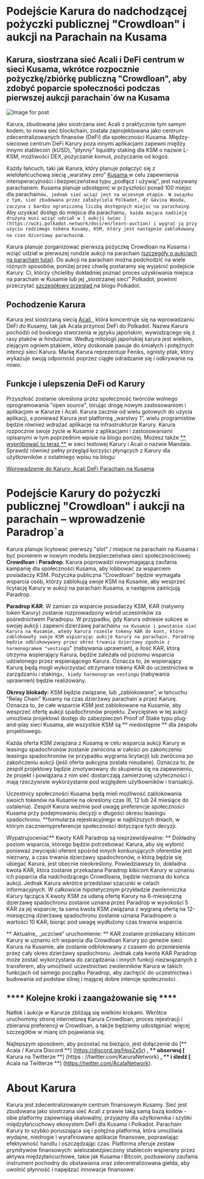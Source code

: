 # Podejście Karura do nadchodzącej pożyczki publicznej "Crowdloan" i aukcji na Parachain na Kusama

## Karura, siostrzana sieć Acali i DeFi centrum w sieci Kusama, wkrótce rozpocznie pożyczkę/zbiórkę publiczną "Crowdloan", aby zdobyć poparcie społeczności podczas pierwszej aukcji parachain`ów na Kusama

![Image for post](https://miro.medium.com/max/1600/0*1XypG_FOdz_or1ro)

Karura, zbudowana jako siostrzana sieć Acali z praktycznie tym samym kodem, to nowa sieć blockchain, została zaprojektowana jako centrum zdecentralizowanych finansów (DeFi) dla społeczności Kusama. Między-sieciowe centrum DeFi Karury poza innymi aplikacjami zapewni między innymi stablecoin (kUSD), "płynny" liquidity staking dla KSM o nazwie L-KSM, możliwości DEX, pożyczanie komuś, pożyczanie od kogoś.

Każdy łańcuch, taki jak Karura, który planuje połączyć się z wielołańcuchową siecią „warstwy zero” [ Kusama ](http://kusama.network) w celu zapewnienia interoperacyjności i bezpieczeństwa typu „podłącz i używaj”, jest nazywany parachanem. Kusama planuje udostępnić w przyszłości ponad 100 miejsc dla parachain`ów, jednak sieć wciąż jest na wczesnym etapie. W związku z tym, sieć zbudowana przez założyciela Polkadot, dr Gavina Wooda, zaczyna z bardzo ograniczoną liczbą dostępnych miejsc na parachain`y. Aby uzyskać dostęp do miejsca dla parachain`a, każda mająca nadzieję drużyna musi wziąć udział w [ aukcji świec ](https://wiki.polkadot.network/docs/en/learn-auction) i wygrać ją przy użyciu rodzimego tokena Kusamy, KSM, który jest następnie zablokowany na czas dzierżawy parachain`a.

Karura planuje zorganizować pierwszą pożyczkę Crowdloan na Kusama i wziąć udział w pierwszej rundzie aukcji na parachain ([szczegóły o aukcjach na parachain tutaj](https://wiki.polkadot.network/docs/en/learn-auction)). Do aukcji na parachain można podchodzić na wiele różnych sposobów, poniżej przez chwilę postaramy się wyjaśnić podejście Karury. Ci, którzy chcieliby dokładniej poznać proces uzyskiwania miejsca na parachain w Kusamie lub jej „siostrzanej sieci” Polkadot, powinni przeczytać [ szczegółowy przegląd ](https://polkadot.network/obtaining-a-parachain-slot-on-polkadot/) na blogu Polkadot.

## **Pochodzenie Karura**

Karura jest siostrzaną siecią [ Acali ](http://acala.network), która koncentruje się na wprowadzaniu DeFi do Kusamy, tak jak Acala przynosi DeFi do Polkadot. Nazwa Karura pochodzi od boskiego stworzenia w języku japońskim, wywodzącego się z rasy ptaków w hinduizmie. Według mitologii japońskiej karura jest wielkim, ziejącym ogniem ptakiem, który doskonale pasuje do śmiałych i potężnych intencji sieci Karura. Markę Karura reprezentuje Feniks, ognisty ptak, który wykazuje swoją odporność poprzez ciągłe odradzanie się i odkrywanie na nowo.

## **Funkcje i ulepszenia DeFi od Karury**

Przyszłość zostanie określona przez społeczność twórców wolnego oprogramowania "open source", torując drogę nowym zastosowaniom i aplikacjom w Karurze i Acali. Karura zacznie od wielu gotowych do użycia aplikacji, a ponieważ Karura jest platformą „warstwy 1”, wielu programistów będzie również wdrażać aplikacje na infrastrukturze Karury. Karura rozpocznie swoje życie w Kusamie z aplikacjami i zastosowaniami opisanymi w tym poprzednim wpisie na blogu poniżej. Możesz także [** wypróbować to teraz **](https://apps.acala.network/) w sieci testowej Karury i Acali o nazwie Mandala. Sprawdź również pełny przegląd korzyści płynących z Karury dla użytkowników z ostatniego wpisu na blogu:

[Wprowadzenie do Karury: Acali DeFi Parachain na Kusama](https://medium.com/acalanetwork/introducing-karura-acalas-defi-parachain-on-kusama-af2f2695b07a)

# **Podejście Karury do pożyczki publicznej "Crowdloan" i aukcji na parachain – wprowadzenie Paradrop`a**

Karura planuje licytować pierwszy "slot" / miejsce na parachain na Kusama i być pionierem w nowym modelu bezpieczeństwa sieci społecznościowej: **Crowdloan** i **Paradrop**. Karura poprowadzi niewymagającą zaufania kampanię dla społeczności Kusama, aby lobbować za wsparciem posiadaczy KSM. Pożyczka publiczna "Crowdloan" będzie wymagała wsparcia osób, którzy zablokują swoje KSM na Kusamie, aby wesprzeć licytację Karury w aukcji na parachain Kusama, a następnie zainicjują Paradrop.

**Paradrop KAR**: W zamian za wsparcie posiadaczy KSM, KAR (natywny token Karury) zostanie rozprowadzony wśród uczestników za pośrednictwem Paradropu. W przypadku, gdy Karura odniesie sukces w swojej aukcji i zapewni dzierżawę parachain`a na Kusamie i powstanie sieć Karura na Kusamie, wtedy Karura roześle tokeny KAR do kont, które zablokowały swoje KSM wspierając aukcje Karury na parachain. Paradrop będzie odblokowywany przez okres trwania dzierżawy zgodnie z harmonogramem "vesting`u" (nabywania uprawnień), a ilość KAR, którą otrzyma wspierający Karura, będzie zależała od poziomu wsparcia udzielonego przez wspierającego Karura. Oznacza to, że wspierający Karurę będą mogli wykorzystać otrzymane tokeny KAR do uczestnictwa w zarządzaniu i staking`u, kiedy harmonogram vesting`u (nabywania uprawnień) będzie realizowany.

**Okresy blokady:** KSM będzie związane, lub „zablokowane”, w łańcuchu "Relay Chain" Kusamy na czas dzierżawy parachain`a przez Karurę. Oznacza to, że całe wsparcie KSM jest zablokowane na Kusamie, aby wesprzeć ofertę aukcji spadochronów projektu. Zwycięstwo w tej aukcji umożliwia projektowi dostęp do zabezpieczeń Proof of Stake typu plug-and-play sieci Kusama, ale wszystkie KSM są ** niedostępne ** dla zespołu projektowego.

Każda oferta KSM związana z Kusamą w celu wsparcia aukcji Karury w leasingu spadochronów zostanie zwrócona w całości po zakończeniu leasingu spadochronów (w przypadku wygrania licytacji) lub zwrócona po zakończeniu aukcji (jeśli oferta aukcyjna została nieudane). Oznacza to, że zespół projektowy będzie zmotywowany do skupienia się na zapewnieniu, że projekt i powiązana z nim sieć dostarczają zamierzonej użyteczności i mają rzeczywiste wykorzystanie pod względem użytkowników i transakcji.

Uczestnicy społeczności Kusama będą mieli możliwość zablokowania swoich tokenów na Kusamie na określony czas (6, 12 lub 24 miesiące do ustalenia). Zespół Karura weźmie pod uwagę preferencje społeczności Kusama przy podejmowaniu decyzji o długości okresu leasingu spadochronu. **formularza rejestracyjnego w najbliższych dniach, w którym zaczniemypreferencje społeczności dotyczące tych decyzji.

Wypatrujoceniać** Kwoty KAR Paradrop są nieprzewidywalne: ** Dokładny poziom wsparcia, którego będzie potrzebować Karura, aby się wyłonić ponieważ zwycięski oferent spośród innych konkurujących oferentów jest nieznany, a czas trwania dzierżawy spadochronów, o którą będzie się ubiegać Karura, jest obecnie nieokreślony. Powiedziawszy to, dokładna kwota KAR, która zostanie przekazana Paradrop kibicom Karury w uznaniu ich poparcia dla nadchodzącego Crowdloana, będzie nieznana do końca aukcji. Jednak Karura wkrótce przedstawi szacunki w celach informacyjnych. W całkowicie hipotetycznym przykładzie zwolenniczka Karury łącząca X kwoty KSM za udaną ofertę Karury na 6-miesięczną dzierżawę spadochronu zostanie uznana przez Paradrop w wysokości 5 KAR za jej wsparcie; ta sama kwota KSM związana z wygraną ofertą na 12-miesięczną dzierżawę spadochronu zostanie uznana Paradropem o wartości 10 KAR, biorąc pod uwagę wydłużony czas trwania wsparcia.

** Aktualne_ „uczciwe” uruchomienie: ** KAR zostanie przekazany kibicom Karury w uznaniu ich wsparcia dla Crowdloan Karury po genezie sieci Karura na Kusamie, ale zostanie odblokowany z czasem do przeniesienia przez cały okres dzierżawy spadochronu. Jednak cała kwota KAR Paradrop może zostać wykorzystana do zarządzania i innych funkcji niezwiązanych z transferem, aby umożliwić uczestnictwo zwolenników Karura w takich funkcjach od samego początku Paradrop, aby zachęcić do uczestnictwa i budowania od podstaw silnej i mającej dobre intencje społeczności .

## **** Kolejne kroki i zaangażowanie się ****

Natłok i aukcje w Karurze zbliżają się wielkimi krokami. Wkrótce uruchomimy stronę internetową Karura Crowdloan, proces rejestracji i zbierania preferencji w Crowdloan, a także będziemy udostępniać więcej szczegółów w miarę ich pojawiania się.

Najlepszym sposobem, aby pozostać na bieżąco, jest dołączenie do [** Acala / Karura Discord **] (https://discord.gg/HpsZx5r) **, ** obserwuj [** Karura na Twitterze **] (https : //twitter.com/KaruraNetwork) **, ** i śledź [** Acala na Twitterze **] (https://twitter.com/AcalaNetwork).

# **About Karura**

Karura jest zdecentralizowanym centrum finansowym Kusamy. Sieć jest zbudowana jako siostrzana sieć Acali z prawie taką samą bazą kodów - obie platformy zapewniają skalowalny, przyjazny dla użytkownika i szybki międzyłańcuchowy ekosystem DeFi dla Kusama i Polkadot. Parachain Karury to szybko poruszająca się i potężna platforma, która umożliwia wydajne, niedrogie i wyrafinowane aplikacje finansowe, poprawiając efektywność handlu i oszczędzając czas. Platforma oferuje zestaw prymitywów finansowych: wielozabezpieczony stablecoin wspierany przez aktywa międzyłańcuchowe, takie jak Kusama i Bitcoin, pozbawiony zaufania instrument pochodny do obstawiania oraz zdecentralizowana giełda, aby uwolnić płynność i napędzać innowacje finansowe.
